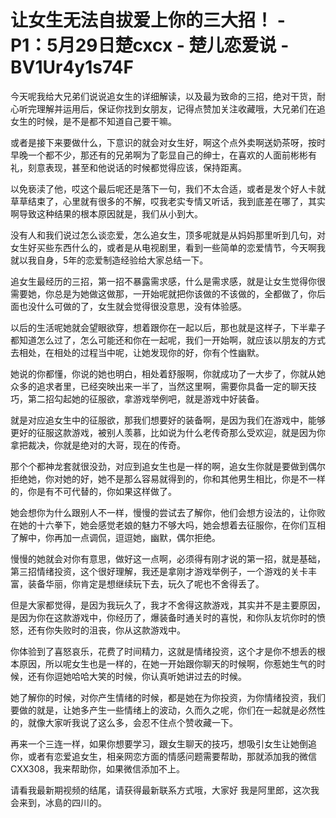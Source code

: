 # 让女生无法自拔爱上你的三大招！ - P1：5月29日楚cxcx - 楚儿恋爱说 - BV1Ur4y1s74F

今天呢我给大兄弟们说说追女生的详细解读，以及最为致命的三招，绝对干货，耐心听完理解并运用后，保证你找到女朋友，记得点赞加关注收藏哦，大兄弟们在追女生的时候，是不是都不知道自己要干嘛。

或者是接下来要做什么，下意识的就会对女生好，啊这个点外卖啊送奶茶呀，按时早晚一个都不少，那还有的兄弟啊为了彰显自己的绅士，在喜欢的人面前彬彬有礼，刻意表现，甚至和他说话的时候都觉得应该，保持距离。

以免亵渎了他，哎这个最后呢还是落下一句，我们不太合适，或者是发个好人卡就草草结束了，心里就有很多的不解，哎我老实专情又听话，我到底差在哪了，其实啊导致这种结果的根本原因就是，我们从小到大。

没有人和我们说过怎么谈恋爱，怎么追女生，顶多呢就是从妈妈那里听到几句，对女生好买些东西什么的，或者是从电视剧里，看到一些简单的恋爱情节，今天啊我就以我自身，5年的恋爱制造经验给大家总结一下。

追女生最经历的三招，第一招不暴露需求感，什么是需求感，就是让女生觉得你很需要她，你总是为她做这做那，一开始呢就把你该做的不该做的，全都做了，你后面也没什么可做的了，女生就会觉得很没意思，没有体验感。

以后的生活呢她就会望眼欲穿，想着跟你在一起以后，那也就是这样子，下半辈子都知道怎么过了，怎么可能还和你在一起呢，我们一开始啊，就应该以朋友的方式去相处，在相处的过程当中呢，让她发现你的好，你有个性幽默。

她说的你都懂，你说的她也明白，相处着舒服啊，你就成功了一大步了，你就从她众多的追求者里，已经突映出来一半了，当然这里啊，需要你具备一定的聊天技巧，第二招勾起她的征服欲，拿游戏举例吧，就是游戏中好装备。

就是对应追女生中的征服欲，那我们想要好的装备啊，是因为我们在游戏中，能够更好的征服这款游戏，被别人羡慕，比如说为什么老传奇那么受欢迎，就是因为你拿把裁决，你就是绝对的大哥，现在的传奇。

那个个都神龙套就很没劲，对应到追女生也是一样的啊，追女生你就是要做到偶尔拒绝她，你对她的好，她不是那么容易就得到的，你和其他男生相比，你是不一样的，你是有不可代替的，你如果这样做了。

她会想你为什么跟别人不一样，慢慢的尝试去了解你，他们会想方设法的，让你败在她的十六拳下，她会感觉老娘的魅力不够大吗，她会想着去征服你，在你们互相了解中，你再加一点调侃，逗逗她，幽默，偶尔拒绝。

慢慢的她就会对你有意思，做好这一点啊，必须得有刚才说的第一招，就是基础，第三招情绪投资，这个很好理解，我还是拿刚才游戏举例子，一个游戏的关卡丰富，装备华丽，你肯定是想继续玩下去，玩久了呢也不舍得丢了。

但是大家都觉得，是因为我玩久了，我才不舍得这款游戏，其实并不是主要原因，是因为你在这款游戏中，你经历了，爆装备时通关时的喜悦，和你队友坑你时的愤怒，还有你失败时的沮丧，你从这款游戏中。

你体验到了喜怒哀乐，花费了时间精力，这就是情绪投资，这个才是你不想丢的根本原因，所以呢女生也是一样的，在她一开始跟你聊天的时候啊，你惹她生气的时候，还有你逗她哈哈大笑的时候，你认真听她讲过去的时候。

她了解你的时候，对你产生情绪的时候，都是她在为你投资，为你情绪投资，我们要做的就是，让她多产生一些情绪上的波动，久而久之呢，你们在一起就是必然性的，就像大家听我说了这么多，会忍不住点个赞收藏一下。

再来一个三连一样，如果你想要学习，跟女生聊天的技巧，想吸引女生让她倒追你，或者有恋爱追女生，相亲网恋方面的情感问题需要帮助，那就添加我的微信CXX308，我来帮助你，如果微信添加不上。

请看我最新期视频的结尾，请获得最新联系方式哦，大家好 我是阿里郎，这次我会来到，冰島的四川的。